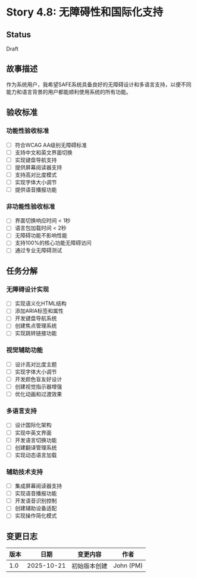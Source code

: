 # Story 4.8: 无障碍性和国际化支持

## Status
Draft

## 故事描述

作为系统用户，我希望SAFE系统具备良好的无障碍设计和多语言支持，以便不同能力和语言背景的用户都能顺利使用系统的所有功能。

## 验收标准

### 功能性验收标准
- [ ] 符合WCAG AA级别无障碍标准
- [ ] 支持中文和英文界面切换
- [ ] 实现键盘导航支持
- [ ] 提供屏幕阅读器支持
- [ ] 支持高对比度模式
- [ ] 实现字体大小调节
- [ ] 提供语音播报功能

### 非功能性验收标准
- [ ] 界面切换响应时间 < 1秒
- [ ] 语言包加载时间 < 2秒
- [ ] 无障碍功能不影响性能
- [ ] 支持100%的核心功能无障碍访问
- [ ] 通过专业无障碍测试

## 任务分解

### 无障碍设计实现
- [ ] 实现语义化HTML结构
- [ ] 添加ARIA标签和属性
- [ ] 开发键盘导航系统
- [ ] 创建焦点管理系统
- [ ] 实现跳转链接功能

### 视觉辅助功能
- [ ] 设计高对比度主题
- [ ] 实现字体大小调节
- [ ] 开发颜色盲友好设计
- [ ] 创建视觉指示器增强
- [ ] 优化动画和过渡效果

### 多语言支持
- [ ] 设计国际化架构
- [ ] 实现中英文界面
- [ ] 开发语言切换功能
- [ ] 创建翻译管理系统
- [ ] 实现动态语言加载

### 辅助技术支持
- [ ] 集成屏幕阅读器支持
- [ ] 实现语音播报功能
- [ ] 开发语音识别控制
- [ ] 创建辅助设备适配
- [ ] 实现操作简化模式

## 变更日志

| 版本 | 日期 | 变更内容 | 作者 |
|------|------|----------|------|
| 1.0 | 2025-10-21 | 初始版本创建 | John (PM) |
